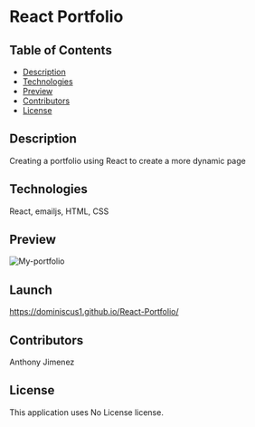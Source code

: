 # React Portfolio
  ## Table of Contents
  - [Description](#Description)
  - [Technologies](#Technologies)
  - [Preview](#Preview)
  - [Contributors](#Contributors)
  - [License](#License)
  ## Description
  Creating a portfolio using React to create a more dynamic page

  ## Technologies
  React, emailjs, HTML, CSS

  ## Preview
  ![My-portfolio](https://user-images.githubusercontent.com/55556978/151316251-751ede20-855d-4533-b068-3819cf1f96e1.png)


  ## Launch
  https://dominiscus1.github.io/React-Portfolio/
  ## Contributors
  Anthony Jimenez

  ## License
  This application uses No License license. 
  </br>

